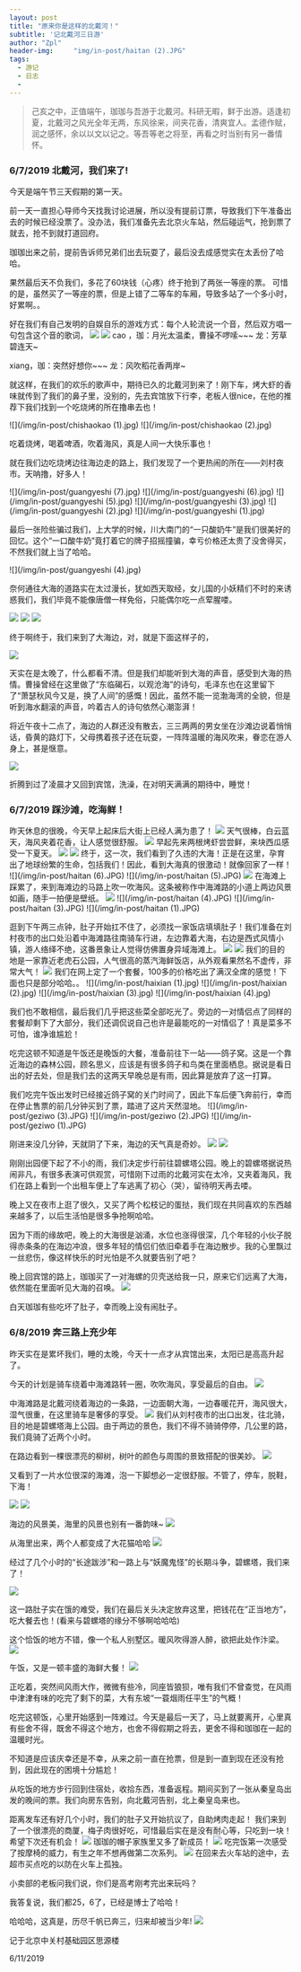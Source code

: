 ```yaml
---
layout: post
title: "原来你是这样的北戴河！"
subtitle: '记北戴河三日游'
author: "Zpl"
header-img:     "img/in-post/haitan (2).JPG"
tags:
  - 游记
  - 日志
  - 
---
```

>己亥之中，正值端午，珈珈与吾游于北戴河。科研无暇，鲜于出游。适逢初夏，北戴河之风光全年无两，东风徐来，间夹花香，清爽宜人。孟德作赋，润之感怀，余以以文以记之。等吾等老之将至，再看之时当别有另一番情怀。

### 6/7/2019 北戴河，我们来了!

今天是端午节三天假期的第一天。

前一天一直担心导师今天找我讨论进展，所以没有提前订票，导致我们下午准备出去的时候已经没票了。没办法，我们准备先去北京火车站，然后碰运气，抢到票了就去，抢不到就打道回府。

珈珈出来之前，提前告诉师兄弟们出去玩耍了，最后没去成感觉实在太丢份了哈哈。

果然最后天不负我们，多花了60块钱（心疼）终于抢到了两张一等座的票。
可惜的是，虽然买了一等座的票，但是上错了二等车的车厢，导致多站了一个多小时，好累啊。。

好在我们有自己发明的自娱自乐的游戏方式：每个人轮流说一个音，然后双方唱一句包含这个音的歌词，
![](/img/in-post/chufa.jpg)
![](/img/in-post/chufa1.jpg)
cao ，珈：月光太温柔，曹操不啰嗦~~~
龙：芳草碧连天~

xiang，珈：突然好想你~~~
龙：风吹稻花香两岸~

就这样，在我们的欢乐的歌声中，期待已久的北戴河到来了！刚下车，烤大虾的香味就传到了我们的鼻子里，没别的，先去宾馆放下行李，老板人很nice，在他的推荐下我们找到一个吃烧烤的所在撸串去也！

![](/img/in-post/chishaokao (1).jpg)
![](/img/in-post/chishaokao (2).jpg)

吃着烧烤，喝着啤酒，吹着海风，真是人间一大快乐事也！

就在我们边吃烧烤边往海边走的路上，我们发现了一个更热闹的所在——刘村夜市。天呐撸，好多人！

![](/img/in-post/guangyeshi (7).jpg)
![](/img/in-post/guangyeshi (6).jpg)
![](/img/in-post/guangyeshi (5).jpg)
![](/img/in-post/guangyeshi (3).jpg)
![](/img/in-post/guangyeshi (2).jpg)
![](/img/in-post/guangyeshi (1).jpg)

最后一张险些骗过我们，上大学的时候，川大南门的“一只酸奶牛”是我们很美好的回忆。这个“一口酸牛奶”竟打着它的牌子招摇撞骗，幸亏价格还太贵了没舍得买，不然我们就上当了哈哈。

![](/img/in-post/guangyeshi (4).jpg)

奈何通往大海的道路实在太过漫长，犹如西天取经，女儿国的小妖精们不时的来诱惑我们，我们毕竟不能像唐僧一样免俗，只能偶尔吃一点荤腥喽。

![](/img/in-post/songzhiji.jpg)
![](/img/in-post/yezi.jpg)
![](/img/in-post/kaomianjin.jpg)

终于啊终于，我们来到了大海边，对，就是下面这样子的，

![](/img/in-post/seaside.jpg)

天实在是太晚了，什么都看不清。但是我们却能听到大海的声音，感受到大海的热情。曹操曾经在这里做了“东临碣石，以观沧海”的诗句，毛泽东也在这里留下了“萧瑟秋风今又是，换了人间”的感慨！因此，虽然不能一览渤海湾的全貌，但是听到海水翻滚的声音，吟着古人的诗句依然心潮澎湃！

将近午夜十二点了，海边的人群还没有散去，三三两两的男女坐在沙滩边说着悄悄话，昏黄的路灯下，父母携着孩子还在玩耍，一阵阵温暖的海风吹来，眷恋在游人身上，甚是惬意。


![](/img/in-post/seaside(2).jpg)

折腾到过了凌晨才又回到宾馆，洗澡，在对明天满满的期待中，睡觉！


### 6/7/2019 踩沙滩，吃海鲜！

昨天休息的很晚，今天早上起床后大街上已经人满为患了！
![](/img/in-post/haitan1.JPG)
天气很棒，白云蓝天，海风夹着花香，让人感觉很舒服。
![](/img/in-post/haitan2.JPG)
早起先来两根烤虾尝尝鲜，来块西瓜感受一下夏天。
![](/img/in-post/haitan3.JPG)
![](/img/in-post/haitan3_1.jpg)
终于，这一次，我们看到了久违的大海！正是在这里，孕育出了地球纷繁的生命，包括我们！因此，看到大海真的很激动！就像回家了一样！
![](/img/in-post/haitan (6).JPG)
![](/img/in-post/haitan (5).JPG)
![](/img/in-post/haitan5.jpg)
在海滩上踩累了，来到海滩边的马路上吹一吹海风。这条被称作中海滩路的小道上两边风景如画，随手一拍便是壁纸。
![](/img/in-post/haitan4.JPG)
![](/img/in-post/haitan (4).JPG)
![](/img/in-post/haitan (3).JPG)
![](/img/in-post/haitan (1).JPG)

逛到下午两三点钟，肚子开始扛不住了，必须找一家饭店填填肚子！我们准备在刘村夜市的出口处沿着中海滩路往南骑车行进，左边靠着大海，右边是西式风情小镇，游人络绎不绝，这番景象让人觉得仿佛置身异域海滩上。
![](/img/in-post/haitan6.JPG)
![](/img/in-post/haitan7.JPG)
我们的目的地是一家靠近老虎石公园，人气很高的蒸汽海鲜饭店，从外观看果然名不虚传，非常大气！
![](/img/in-post/haixian1.JPG)
我们在网上定了一个套餐，100多的价格吃出了满汉全席的感觉！下面也只是部分哈哈。。
![](/img/in-post/haixian (1).jpg)
![](/img/in-post/haixian (2).jpg)
![](/img/in-post/haixian (3).jpg)
![](/img/in-post/haixian (4).jpg)

我们也不敢相信，最后我们几乎把这些菜全部吃光了。旁边的一对情侣点了同样的套餐却剩下了大部分，我们还调侃说自己也许是最能吃的一对情侣了！真是菜多不可怕，谁净谁尴尬！

吃完这顿不知道是午饭还是晚饭的大餐，准备前往下一站——鸽子窝。这是一个靠近海边的森林公园，顾名思义，应该是有很多鸽子和鸟类在里面栖息。据说是看日出的好去处，但是我们去的这两天早晚总是有雨，因此算是放弃了这一打算。

我们吃完午饭出发时已经接近鸽子窝的关门时间了，因此下车后便飞奔前行，幸而在停止售票的前几分钟买到了票，踏进了这片天然湿地。
![](/img/in-post/geziwo (3).JPG)
![](/img/in-post/geziwo (2).JPG)
![](/img/in-post/geziwo (1).JPG)

刚进来没几分钟，天就阴了下来，海边的天气真是奇妙。
![](/img/in-post/geziwo2.JPG)
![](/img/in-post/geziwo1.jpg)

刚刚出园便下起了不小的雨，我们决定步行前往碧螺塔公园。晚上的碧螺塔据说热闹非凡，有很多表演可供观赏，可惜刚下过雨的北戴河实在太冷，又夹着海风，我们在路上看到一个出租车便上了车逃离了初心（哭），留待明天再去喽。

晚上又在夜市上逛了很久，又买了两个松枝记的蛋挞，我们现在共同喜欢的东西越来越多了，以后生活怕是很多争抢啊哈哈。

因为下雨的缘故吧，晚上的大海很是汹涌，水位也涨得很深，几个年轻的小伙子脱得赤条条的在海边冲浪，很多年轻的情侣们依旧牵着手在海边散步。我的心里飘过一丝悲伤，像这样快乐的时光怕是不久就要告别了吧？

晚上回宾馆的路上，珈珈买了一对海螺的贝壳送给我一只，原来它们远离了大海，依然能在里面听见大海的召唤。
![](/img/in-post/beike.jpg)

白天珈珈有些吃坏了肚子，幸而晚上没有闹肚子。

### 6/8/2019 奔三路上充少年

昨天实在是累坏我们，睡的太晚，今天十一点才从宾馆出来，太阳已是高高升起了。

今天的计划是骑车绕着中海滩路转一圈，吹吹海风，享受最后的自由。
![](/img/in-post/map.JPG)

中海滩路是北戴河绕着海边的一条路，一边面朝大海，一边春暖花开，海风很大，湿气很重，在这里骑车是奢侈的享受。
![](/img/in-post/qiche5.jpg)
我们从刘村夜市的出口出发，往北骑，目的地是碧螺塔海上公园。由于两边的景色，我们不得不骑骑停停，几公里的路，我们竟骑了近两个小时。

在路边看到一棵很漂亮的柳树，树叶的颜色与周围的景致搭配的很美妙。
![](/img/in-post/qiche.jpg)

又看到了一片水位很深的海滩，泡一下脚想必一定很舒服。不管了，停车，脱鞋，下海！

![](/img/in-post/qiche1.jpg)
![](/img/in-post/qiche2.jpg)

海边的风景美，海里的风景也别有一番韵味~
![](/img/in-post/qiche3.jpg)

从海里出来，两个人都变成了大花猫哈哈
![](/img/in-post/qiche4.jpg)

经过了几个小时的“长途跋涉”和一路上与“妖魔鬼怪”的长期斗争，碧螺塔，我们来了！

![](/img/in-post/biluota.jpg)

这一路肚子实在饿的难受，我们在最后关头决定放弃这里，把钱花在”正当地方”，吃大餐去也！(看来与碧螺塔的缘分不够啊哈哈哈)

这个恰饭的地方不错，像一个私人别墅区。暖风吹得游人醉，欲把此处作汴梁。
![](/img/in-post/wufan1.jpg)

午饭，又是一顿丰盛的海鲜大餐！
![](/img/in-post/wufan2.jpg)

正吃着，突然间风雨大作，微微有些冷，同座皆狼狈，唯有我们不曾查觉，在风雨中津津有味的吃完了剩下的菜，大有东坡“一蓑烟雨任平生”的气概！

吃完这顿饭，心里开始感到一阵难过。今天是最后一天了，马上就要离开，心里真有些舍不得，既舍不得这个地方，也舍不得假期之将去，更舍不得和珈珈在一起的温暖时光。

不知道是应该庆幸还是不幸，从来之前一直在抢票，但是到一直到现在还没有抢到，因此现在的困境十分尴尬！

从吃饭的地方步行回到住宿处，收拾东西，准备返程。期间买到了一张从秦皇岛出发的晚间的票。我们向房东告别，向北戴河告别，北上秦皇岛来也。

距离发车还有好几个小时，我们的肚子又开始抗议了，自助烤肉走起！
我们来到了一个很漂亮的商厦，梅子肉很好吃，可惜最后实在是没有耐心等，只吃到一块！希望下次还有机会！
![](/img/in-post/fancheng.jpg)
珈珈的帽子家族里又多了新成员！
![](/img/in-post/fancheng1.jpg)
吃完饭第一次感受了按摩椅的威力，有生之年不想再做第二次系列。
![](/img/in-post/fancheng2.jpg)
在回来去火车站的途中，去超市买点吃的以防在火车上孤独。

小卖部的老板问我们说，你们是高考刚考完出来玩吗？

我答复说，我们都25，6了，已经是博士了哈哈！

哈哈哈，这真是，历尽千帆已奔三，归来却被当少年!
![](/img/in-post/guilai.jpg)



记于北京中关村基础园区思源楼

6/11/2019
